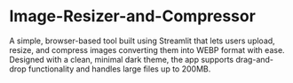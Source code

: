 # Image-Resizer-and-Compressor
A simple, browser-based tool built using Streamlit that lets users upload, resize, and compress images converting them into WEBP format with ease. Designed with a clean, minimal dark theme, the app supports drag-and-drop functionality and handles large files up to 200MB.
